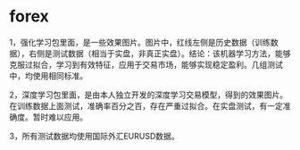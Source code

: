 # forex
1，强化学习包里面，是一些效果图片。图片中，红线左侧是历史数据（训练数据），右侧是测试数据（相当于实盘，非真正实盘）。结论：该机器学习方法，能够克服过拟合，学习到有效特征，应用于交易市场，能够实现稳定盈利。几组测试中，均使用相同标准。


2，深度学习包里面，是由本人独立开发的深度学习交易模型，得到的效果图片。在训练数据上面测试，准确率百分之百，存在严重过拟合。在实盘测试，有一定准确度。暂时难以应用。


3，所有测试数据均使用国际外汇EURUSD数据。
